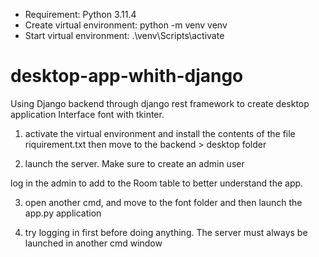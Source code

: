 - Requirement: Python 3.11.4
- Create virtual environment: python -m venv venv
- Start virtual environment: .\venv\Scripts\activate

# desktop-app-whith-django
Using Django backend through django rest framework to create desktop application
Interface font with tkinter.

1) activate the virtual environment and install the contents of the file riquirement.txt
   then move to the backend > desktop folder

2) launch the server. Make sure to create an admin user

log in the admin to add to the Room table to better understand the app.

3) open another cmd, and move to the font folder and then launch the app.py application

4) try logging in first before doing anything.
The server must always be launched in another cmd window
